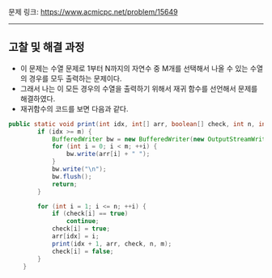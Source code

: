 문제 링크: https://www.acmicpc.net/problem/15649
- - -
## 고찰 및 해결 과정  
- 이 문제는 수열 문제로 1부터 N까지의 자연수 중 M개를 선택해서 나올 수 있는 수열의 경우를 모두 출력하는 문제이다.  
- 그래서 나는 이 모든 경우의 수열을 출력하기 위해서 재귀 함수를 선언해서 문제를 해결하였다.  
- 재귀함수의 코드를 보면 다음과 같다.  
```JAVA
public static void print(int idx, int[] arr, boolean[] check, int n, int m) throws IOException {
        if (idx >= m) {
            BufferedWriter bw = new BufferedWriter(new OutputStreamWriter(System.out));
            for (int i = 0; i < m; ++i) {
                bw.write(arr[i] + " ");
            }
            bw.write("\n");
            bw.flush();
            return;
        }

        for (int i = 1; i <= n; ++i) {
            if (check[i] == true)
                continue;
            check[i] = true;
            arr[idx] = i;
            print(idx + 1, arr, check, n, m);
            check[i] = false;
        }
    }
```
